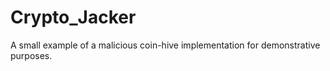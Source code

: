 # Crypto_Jacker
A small example of a malicious coin-hive implementation for demonstrative purposes.
